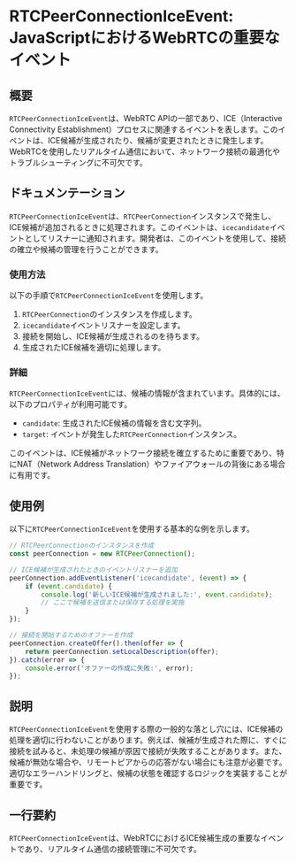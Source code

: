 <!--
Meta Description: # RTCPeerConnectionIceEvent: JavaScriptにおけるWebRTCの重要なイベント ## 概要 `RTCPeerConnectionIceEvent`は、WebRTC APIの一部であり、ICE（Interactive Connectivity Establishme...
Meta Keywords: rtcpeerconnectioniceevent, rtcpeerconnection, peerconnection, このイベントは, icecandidate
-->

# RTCPeerConnectionIceEvent: JavaScriptにおけるWebRTCの重要なイベント

## 概要
`RTCPeerConnectionIceEvent`は、WebRTC APIの一部であり、ICE（Interactive Connectivity Establishment）プロセスに関連するイベントを表します。このイベントは、ICE候補が生成されたり、候補が変更されたときに発生します。WebRTCを使用したリアルタイム通信において、ネットワーク接続の最適化やトラブルシューティングに不可欠です。

## ドキュメンテーション
`RTCPeerConnectionIceEvent`は、`RTCPeerConnection`インスタンスで発生し、ICE候補が追加されるときに処理されます。このイベントは、`icecandidate`イベントとしてリスナーに通知されます。開発者は、このイベントを使用して、接続の確立や候補の管理を行うことができます。

### 使用方法
以下の手順で`RTCPeerConnectionIceEvent`を使用します。

1. `RTCPeerConnection`のインスタンスを作成します。
2. `icecandidate`イベントリスナーを設定します。
3. 接続を開始し、ICE候補が生成されるのを待ちます。
4. 生成されたICE候補を適切に処理します。

### 詳細
`RTCPeerConnectionIceEvent`には、候補の情報が含まれています。具体的には、以下のプロパティが利用可能です。

- `candidate`: 生成されたICE候補の情報を含む文字列。
- `target`: イベントが発生した`RTCPeerConnection`インスタンス。

このイベントは、ICE候補がネットワーク接続を確立するために重要であり、特にNAT（Network Address Translation）やファイアウォールの背後にある場合に有用です。

## 使用例
以下に`RTCPeerConnectionIceEvent`を使用する基本的な例を示します。

```javascript
// RTCPeerConnectionのインスタンスを作成
const peerConnection = new RTCPeerConnection();

// ICE候補が生成されたときのイベントリスナーを追加
peerConnection.addEventListener('icecandidate', (event) => {
    if (event.candidate) {
        console.log('新しいICE候補が生成されました:', event.candidate);
        // ここで候補を送信または保存する処理を実施
    }
});

// 接続を開始するためのオファーを作成
peerConnection.createOffer().then(offer => {
    return peerConnection.setLocalDescription(offer);
}).catch(error => {
    console.error('オファーの作成に失敗:', error);
});
```

## 説明
`RTCPeerConnectionIceEvent`を使用する際の一般的な落とし穴には、ICE候補の処理を適切に行わないことがあります。例えば、候補が生成された際に、すぐに接続を試みると、未処理の候補が原因で接続が失敗することがあります。また、候補が無効な場合や、リモートピアからの応答がない場合にも注意が必要です。適切なエラーハンドリングと、候補の状態を確認するロジックを実装することが重要です。

## 一行要約
`RTCPeerConnectionIceEvent`は、WebRTCにおけるICE候補生成の重要なイベントであり、リアルタイム通信の接続管理に不可欠です。